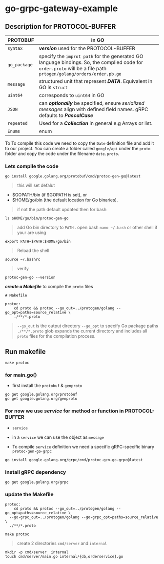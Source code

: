 # go-grpc-gateway-example


## Description for PROTOCOL-BUFFER
| PROTOBUF | in GO |
| --- | ---|
|  `syntax`  | ***version*** used for the PROTOCOL-BUFFER|
|  `go_package` | specify the `improt path` for the generated GO language bindings. So, the complied code for `order.proto` will be a file path `prtogen/golang/orders/order.pb.go`|
|  `message` | structured unit that represent ***DATA***. Equivalent in GO is `struct` |
|  `uint64` | corresponds to `uint64` in GO |
|  `JSON`  | can ***optionally*** be specified, ensure _serialized messages_ align with defined field names. gRPC defaults to ***PascalCase*** |
|  `repeated` | Used for a ***Collection*** in general e.g Arrays or list.
|  `Enums` | enum |


To To compile this code we need to copy the `Date` definition file and add it to our project. You can create a folder called `google/api` under the `proto` folder and copy the code under the filename `date.proto`.

### Lets compile the code 

```
go install google.golang.org/protobuf/cmd/protoc-gen-go@latest
```
> this will set defalut

- $GOPATH/bin (if $GOPATH is set), or
- $HOME/go/bin (the default location for Go binaries).

> if not the path default updated then for bash 
```
ls $HOME/go/bin/protoc-gen-go
```

> add Go bin directory to `PATH` . open bash `nano ~/.bash` or other shell if your are using

```
export PATH=$PATH:$HOME/go/bin 

```
> Reload the shell

``` 
source ~/.bashrc 

```

> verify 

```
protoc-gen-go --version

```

***create a Makefile*** to compile the `proto` files
```
# Makefile

protoc:
	cd proto && protoc --go_out=../protogen/golang --go_opt=paths=source_relative \
	./**/*.proto
```


> `--go_out` is the output directory
> `--go_opt`  to specify Go package paths
> `./**/*.proto` glob expands the current directory and includes all `proto` files for the compilation process.

## Run makefile 

```
make protoc 
```


### for main.go()

- first install the `protobuf` & `genproto`

```
go get google.golang.org/protobuf 
go get google.golang.org/genproto 

```





### For now we use _service_ for method or function in PROTOCOL-BUFFER 

- `service`

- in a `service` we can use the object  as `message`

- To compile `service` definition we need a specific gRPC-specific binary `protoc-gen-go-grpc`


```
go install google.golang.org/grpc/cmd/protoc-gen-go-grpc@latest 
``` 


### Install gRPC dependency


``` 
go get google.golang.org/grpc 
``` 


### update the Makefile

```
protoc:
	cd proto && protoc --go_out=../protogen/golang --go_opt=paths=source_relative \
  --go-grpc_out=../protogen/golang --go-grpc_opt=paths=source_relative \
  ./**/*.proto
```


```
make protoc 

```



> create 2 directories `cmd/server` and `internal`

```
mkdir -p cmd/server  internal 
touch cmd/server/main.go internal/{db,orderservice}.go 
```
